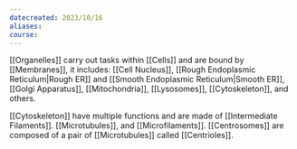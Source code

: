 ```yaml
---
datecreated: 2023/10/16
aliases: 
course:
---
```

[[Organelles]] carry out tasks within [[Cells]] and are bound by [[Membranes]], it includes: [[Cell Nucleus]], [[Rough Endoplasmic Reticulum|Rough ER]] and [[Smooth Endoplasmic Reticulum|Smooth ER]], [[Golgi Apparatus]], [[Mitochondria]], [[Lysosomes]], [[Cytoskeleton]], and others.

[[Cytoskeleton]] have multiple functions and are made of [[Intermediate Filaments]]. [[Microtubules]], and [[Microfilaments]]. [[Centrosomes]] are composed of a pair of [[Microtubules]] called [[Centrioles]].